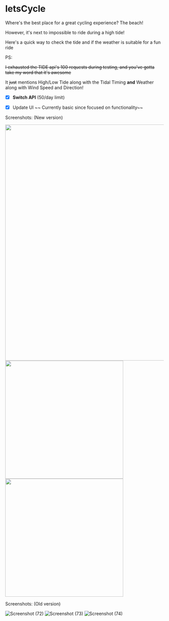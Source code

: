 
# letsCycle #


Where's the best place for a great cycling experience? The beach!

However, it's next to impossible to ride during a high tide!

Here's a quick way to check the tide and if the weather is suitable for a fun ride

PS:

~~I exhausted the TIDE api's 100 requests during testing, and you've gotta take my word that it's awesome~~

It ~~just~~ mentions High/Low Tide along with the Tidal Timing **and** Weather along with Wind Speed and Direction!


- [x] **Switch API** (50/day limit)
- [x] Update UI ~~ Currently basic since focused on functionality~~


Screenshots: (New version)

<img src="https://user-images.githubusercontent.com/81745636/119188732-b3d7ed00-ba98-11eb-9e46-070524f67853.png" width="750">
<img src="https://user-images.githubusercontent.com/81745636/119190728-5beeb580-ba9b-11eb-9e45-44f9a65f0830.jpg" width="375">
<img src="https://user-images.githubusercontent.com/81745636/119190734-5db87900-ba9b-11eb-9746-7e77ea9e1fd4.jpg" width="375">


Screenshots: (Old version)

![Screenshot (72)](https://user-images.githubusercontent.com/81745636/117132815-faeb9000-adc0-11eb-91c5-86df436b5051.png)
![Screenshot (73)](https://user-images.githubusercontent.com/81745636/117132820-fd4dea00-adc0-11eb-9127-b890a26fbbd6.png)
![Screenshot (74)](https://user-images.githubusercontent.com/81745636/117132823-ff17ad80-adc0-11eb-93bc-6be9a48bae0b.png)

